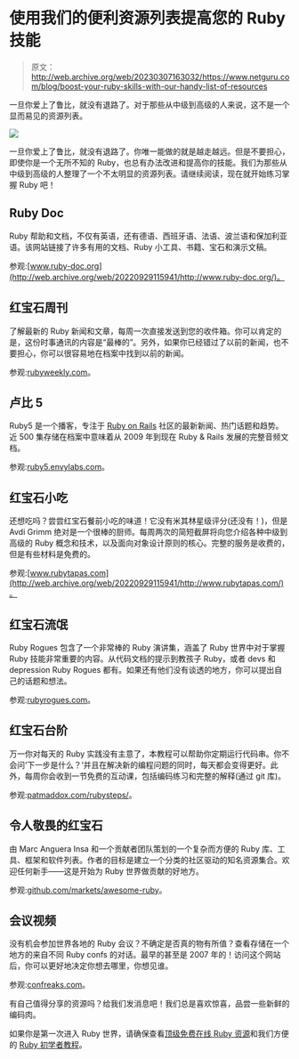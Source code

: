 # 使用我们的便利资源列表提高您的 Ruby 技能

> 原文：<http://web.archive.org/web/20230307163032/https://www.netguru.com/blog/boost-your-ruby-skills-with-our-handy-list-of-resources>

 一旦你爱上了鲁比，就没有退路了。对于那些从中级到高级的人来说，这不是一个显而易见的资源列表。

![](img/589e274aaa55173ae89c14a6743a1cd1.png)

一旦你爱上了鲁比，就没有退路了。你唯一能做的就是越走越远。但是不要担心，即使你是一个无所不知的 Ruby，也总有办法改进和提高你的技能。我们为那些从中级到高级的人整理了一个不太明显的资源列表。请继续阅读，现在就开始练习掌握 Ruby 吧！

## Ruby Doc

Ruby 帮助和文档，不仅有英语，还有德语、西班牙语、法语、波兰语和保加利亚语。该网站链接了许多有用的文档、Ruby 小工具、书籍、宝石和演示文稿。

参观:[www.ruby-doc.org](http://web.archive.org/web/20220929115941/http://www.ruby-doc.org/)。

## 红宝石周刊

了解最新的 Ruby 新闻和文章，每周一次直接发送到您的收件箱。你可以肯定的是，这份时事通讯的内容是“最棒的”。另外，如果你已经错过了以前的新闻，也不要担心，你可以很容易地在档案中找到以前的新闻。

参观:[rubyweekly.com](http://web.archive.org/web/20220929115941/http://rubyweekly.com/)。

## 卢比 5

Ruby5 是一个播客，专注于 [Ruby on Rails](/web/20220929115941/https://www.netguru.com/services/ruby-on-rails-development) 社区的最新新闻、热门话题和趋势。近 500 集存储在档案中意味着从 2009 年到现在 Ruby & Rails 发展的完整音频文档。

参观:[ruby5.envylabs.com](http://web.archive.org/web/20220929115941/http://ruby5.envylabs.com/)。

## 红宝石小吃

还想吃吗？尝尝红宝石餐前小吃的味道！它没有米其林星级评分(还没有！)，但是 Avdi Grimm 绝对是一个很棒的厨师。每周两次的简短截屏将向您介绍各种中级到高级的 Ruby 概念和技术，以及面向对象设计原则的核心。完整的服务是收费的，但是有些材料是免费的。

参观:[www.rubytapas.com](http://web.archive.org/web/20220929115941/http://www.rubytapas.com/)。

## 红宝石流氓

Ruby Rogues 包含了一个非常棒的 Ruby 演讲集，涵盖了 Ruby 世界中对于掌握 Ruby 技能非常重要的内容。从代码文档的提示到教孩子 Ruby，或者 devs 和 depression Ruby Rogues 都有。如果还有他们没有谈透的地方，你可以提出自己的话题和想法。

参观:[rubyrogues.com](http://web.archive.org/web/20220929115941/http://rubyrogues.com/)。

## 红宝石台阶

万一你对每天的 Ruby 实践没有主意了，本教程可以帮助你定期运行代码串。你不会问‘下一步是什么？’并且在解决新的编程问题的同时，每天都会变得更好。此外，每周你会收到一节免费的互动课，包括编码练习和完整的解释(通过 git 库)。

参观:[patmaddox.com/rubysteps/](http://web.archive.org/web/20220929115941/http://patmaddox.com/rubysteps/)。

## 令人敬畏的红宝石

由 Marc Anguera Insa 和一个贡献者团队策划的一个复杂而方便的 Ruby 库、工具、框架和软件列表。作者的目标是建立一个分类的社区驱动的知名资源集合。欢迎任何新手——这是开始为 Ruby 世界做贡献的好地方。

参观:[github.com/markets/awesome-ruby](http://web.archive.org/web/20220929115941/https://github.com/markets/awesome-ruby)。

## 会议视频

没有机会参加世界各地的 Ruby 会议？不确定是否真的物有所值？查看存储在一个地方的来自不同 Ruby confs 的对话。最早的甚至是 2007 年的！访问这个网站后，你可以更好地决定你想去哪里，你想见谁。

参观:[confreaks.com](http://web.archive.org/web/20220929115941/http://confreaks.com/)。

有自己值得分享的资源吗？给我们发消息吧！我们总是喜欢惊喜，品尝一些新鲜的编码肉。

如果你是第一次进入 Ruby 世界，请确保查看[顶级免费在线 Ruby 资源](http://web.archive.org/web/20220929115941/https://www.netguru.com/blog/top-free-online-ruby-tutorials)和我们方便的 [Ruby 初学者教程](http://web.archive.org/web/20220929115941/https://www.netguru.com/blog/all-you-need-to-know-to-start-with-ruby)。